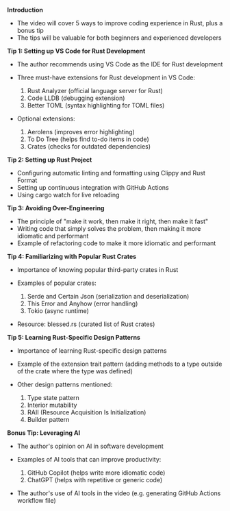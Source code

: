 
**Introduction**

-   The video will cover 5 ways to improve coding experience in Rust, plus a bonus tip
-   The tips will be valuable for both beginners and experienced developers

**Tip 1: Setting up VS Code for Rust Development**

-   The author recommends using VS Code as the IDE for Rust development
-   Three must-have extensions for Rust development in VS Code:
    
    1.  Rust Analyzer (official language server for Rust)
    2.  Code LLDB (debugging extension)
    3.  Better TOML (syntax highlighting for TOML files)
    
-   Optional extensions:
    
    1.  Aerolens (improves error highlighting)
    2.  To Do Tree (helps find to-do items in code)
    3.  Crates (checks for outdated dependencies)
    

**Tip 2: Setting up Rust Project**

-   Configuring automatic linting and formatting using Clippy and Rust Format
-   Setting up continuous integration with GitHub Actions
-   Using cargo watch for live reloading

**Tip 3: Avoiding Over-Engineering**

-   The principle of "make it work, then make it right, then make it fast"
-   Writing code that simply solves the problem, then making it more idiomatic and performant
-   Example of refactoring code to make it more idiomatic and performant

**Tip 4: Familiarizing with Popular Rust Crates**

-   Importance of knowing popular third-party crates in Rust
-   Examples of popular crates:
    
    1.  Serde and Certain Json (serialization and deserialization)
    2.  This Error and Anyhow (error handling)
    3.  Tokio (async runtime)
    
-   Resource: blessed.rs (curated list of Rust crates)

**Tip 5: Learning Rust-Specific Design Patterns**

-   Importance of learning Rust-specific design patterns
-   Example of the extension trait pattern (adding methods to a type outside of the crate where the type was defined)
-   Other design patterns mentioned:
    
    1.  Type state pattern
    2.  Interior mutability
    3.  RAII (Resource Acquisition Is Initialization)
    4.  Builder pattern
    

**Bonus Tip: Leveraging AI**

-   The author's opinion on AI in software development
-   Examples of AI tools that can improve productivity:
    
    1.  GitHub Copilot (helps write more idiomatic code)
    2.  ChatGPT (helps with repetitive or generic code)
    
-   The author's use of AI tools in the video (e.g. generating GitHub Actions workflow file)